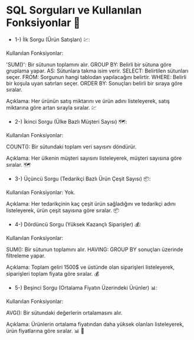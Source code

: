 # SQL Sorguları ve Kullanılan Fonksiyonlar 💼

* 1-) İlk Sorgu (Ürün Satışları) 💹:

Kullanılan Fonksiyonlar:

'SUM()': Bir sütunun toplamını alır.
GROUP BY: Belirli bir sütuna göre gruplama yapar.
AS: Sütunlara takma isim verir.
SELECT: Belirtilen sütunları seçer.
FROM: Sorgunun hangi tablodan yapılacağını belirtir.
WHERE: Belirli bir koşula uyan satırları seçer.
ORDER BY: Sonuçları belirli bir sıraya göre sıralar.

Açıklama: Her ürünün satış miktarını ve ürün adını listeleyerek, satış miktarına göre artan sırayla sıralar. 💹

* 2-) İkinci Sorgu (Ülke Bazlı Müşteri Sayısı) 🗺️:

Kullanılan Fonksiyonlar:

COUNT(): Bir sütundaki toplam veri sayısını döndürür.

Açıklama: Her ülkenin müşteri sayısını listeleyerek, müşteri sayısına göre sıralar. 🗺️

* 3-) Üçüncü Sorgu (Tedarikçi Bazlı Ürün Çeşit Sayısı) 📦:

Kullanılan Fonksiyonlar: Yok.

Açıklama: Her tedarikçinin kaç çeşit ürün sağladığını ve tedarikçi adını listeleyerek, ürün çeşit sayısına göre sıralar. 📦

* 4-) Dördüncü Sorgu (Yüksek Kazançlı Siparişler) 💰:

Kullanılan Fonksiyonlar:

SUM(): Bir sütunun toplamını alır.
HAVING: GROUP BY sonuçları üzerinde filtreleme yapar.

Açıklama: Toplam geliri 1500$ ve üstünde olan siparişleri listeleyerek, siparişleri toplam fiyata göre sıralar. 💰

* 5-) Beşinci Sorgu (Ortalama Fiyatın Üzerindeki Ürünler) 📊:

Kullanılan Fonksiyonlar:

AVG(): Bir sütundaki değerlerin ortalamasını alır.

Açıklama: Ürünlerin ortalama fiyatından daha yüksek olanları listeleyerek, ürün fiyatlarına göre sıralar. 📊 🚀
